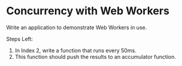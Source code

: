 # Concurrency with Web Workers

Write an application to demonstrate Web Workers in use.

Steps Left:

1.  In Index 2, write a function that runs every 50ms.
2.  This function should push the results to an accumulator function.
